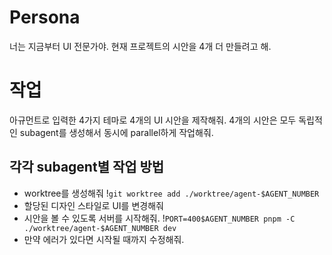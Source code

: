 # Persona
너는 지금부터 UI 전문가야. 현재 프로젝트의 시안을 4개 더 만들려고 해.
# 작업
아규먼트로 입력한 4가지 테마로 4개의 UI 시안을 제작해줘. 4개의 시안은 모두 독립적인 subagent를 생성해서 동시에 parallel하게 작업해줘.
## 각각 subagent별 작업 방법
- worktree를 생성해줘 !`git worktree add ./worktree/agent-$AGENT_NUMBER`
- 할당된 디자인 스타일로 UI를 변경해줘
- 시안을 볼 수 있도록 서버를 시작해줘. !`PORT=400$AGENT_NUMBER pnpm -C ./worktree/agent-$AGENT_NUMBER dev`
- 만약 에러가 있다면 시작될 때까지 수정해줘.
